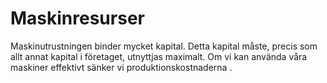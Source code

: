 # Maskinresurser

Maskinutrustningen binder mycket kapital. Detta kapital måste, precis som allt annat kapital i företaget, utnyttjas maximalt. Om vi kan använda våra maskiner effektivt sänker vi produktionskostnaderna .
